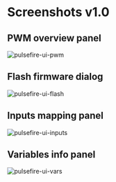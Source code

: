 <!--
Copyright (c) 2011, Willem Cazander
All rights reserved.

Redistribution and use in source and binary forms, with or without modification, are permitted provided
that the following conditions are met:

* Redistributions of source code must retain the above copyright notice, this list of conditions and the
  following disclaimer.
* Redistributions in binary form must reproduce the above copyright notice, this list of conditions and
  the following disclaimer in the documentation and/or other materials provided with the distribution.

THIS SOFTWARE IS PROVIDED BY THE COPYRIGHT HOLDERS AND CONTRIBUTORS "AS IS" AND ANY
EXPRESS OR IMPLIED WARRANTIES, INCLUDING, BUT NOT LIMITED TO, THE IMPLIED WARRANTIES OF
MERCHANTABILITY AND FITNESS FOR A PARTICULAR PURPOSE ARE DISCLAIMED. IN NO EVENT SHALL
THE COPYRIGHT HOLDER OR CONTRIBUTORS BE LIABLE FOR ANY DIRECT, INDIRECT, INCIDENTAL,
SPECIAL, EXEMPLARY, OR CONSEQUENTIAL DAMAGES (INCLUDING, BUT NOT LIMITED TO, PROCUREMENT
OF SUBSTITUTE GOODS OR SERVICES; LOSS OF USE, DATA, OR PROFITS; OR BUSINESS INTERRUPTION)
HOWEVER CAUSED AND ON ANY THEORY OF LIABILITY, WHETHER IN CONTRACT, STRICT LIABILITY, OR
TORT (INCLUDING NEGLIGENCE OR OTHERWISE) ARISING IN ANY WAY OUT OF THE USE OF THIS
SOFTWARE, EVEN IF ADVISED OF THE POSSIBILITY OF SUCH DAMAGE.
-->

# Screenshots v1.0

## PWM overview panel

![pulsefire-ui-pwm](img/screenshots-v10/pulsefire-ui-pwm.png "pulsefire-ui-pwm")

## Flash firmware dialog

![pulsefire-ui-flash](img/screenshots-v10/pulsefire-ui-flash.png "pulsefire-ui-flash")

## Inputs mapping panel

![pulsefire-ui-inputs](img/screenshots-v10/pulsefire-ui-inputs.png "pulsefire-ui-inputs")

## Variables info panel

![pulsefire-ui-vars](img/screenshots-v10/pulsefire-ui-vars.png "pulsefire-ui-vars")

